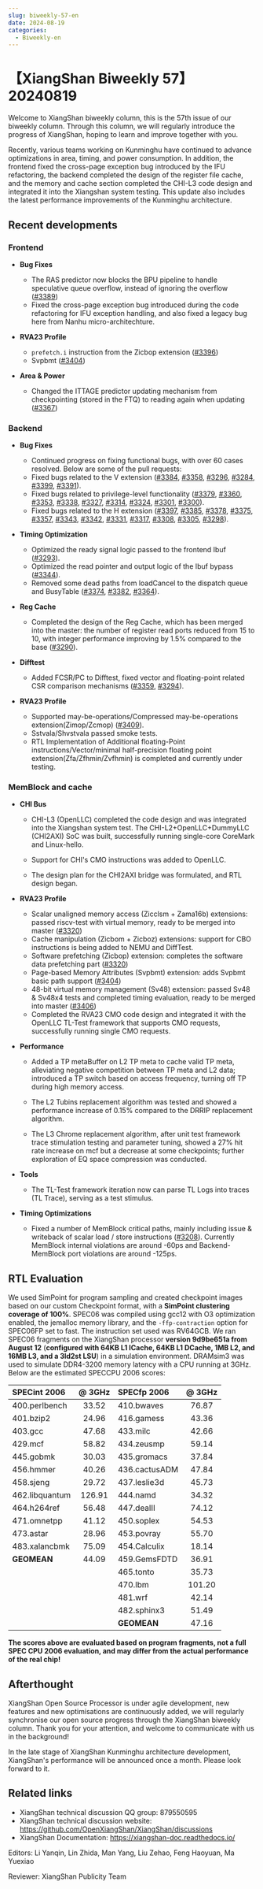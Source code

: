 ```yaml
---
slug: biweekly-57-en
date: 2024-08-19
categories:
  - Biweekly-en
---
```


# 【XiangShan Biweekly 57】20240819

Welcome to XiangShan biweekly column, this is the 57th issue of our biweekly column. Through this column, we will regularly introduce the progress of XiangShan, hoping to learn and improve together with you.

Recently, various teams working on Kunminghu have continued to advance optimizations in area, timing, and power consumption. In addition, the frontend fixed the cross-page exception bug introduced by the IFU refactoring, the backend completed the design of the register file cache, and the memory and cache section completed the CHI-L3 code design and integrated it into the Xiangshan system testing. This update also includes the latest performance improvements of the Kunminghu architecture.

<!-- more -->
## Recent developments

### Frontend

- **Bug Fixes**
    - The RAS predictor now blocks the BPU pipeline to handle speculative queue overflow, instead of ignoring the overflow ([#3389](https://github.com/OpenXiangShan/XiangShan/pull/3389))
    - Fixed the cross-page exception bug introduced during the code refactoring for IFU exception handling, and also fixed a legacy bug here from Nanhu micro-architechture.

- **RVA23 Profile**
    - `prefetch.i` instruction from the Zicbop extension ([#3396](https://github.com/OpenXiangShan/XiangShan/pull/3396))
    - Svpbmt ([#3404](https://github.com/OpenXiangShan/XiangShan/pull/3404))

- **Area & Power**
    - Changed the ITTAGE predictor updating mechanism from checkpointing (stored in the FTQ) to reading again when updating ([#3367](https://github.com/OpenXiangShan/XiangShan/pull/3367))

### Backend

- **Bug Fixes**
    - Continued progress on fixing functional bugs, with over 60 cases resolved. Below are some of the pull requests:
    - Fixed bugs related to the V extension ([#3384](https://github.com/OpenXiangShan/XiangShan/pull/3384), [#3358](https://github.com/OpenXiangShan/XiangShan/pull/3358), [#3296](https://github.com/OpenXiangShan/XiangShan/pull/3296), [#3284](https://github.com/OpenXiangShan/XiangShan/pull/3284), [#3399](https://github.com/OpenXiangShan/XiangShan/pull/3399), [#3391](https://github.com/OpenXiangShan/XiangShan/pull/3391)).
    - Fixed bugs related to privilege-level functionality ([#3379](https://github.com/OpenXiangShan/XiangShan/pull/3379), [#3360](https://github.com/OpenXiangShan/XiangShan/pull/3360), [#3353](https://github.com/OpenXiangShan/XiangShan/pull/3353), [#3338](https://github.com/OpenXiangShan/XiangShan/pull/3338), [#3327](https://github.com/OpenXiangShan/XiangShan/pull/3327), [#3314](https://github.com/OpenXiangShan/XiangShan/pull/3314), [#3324](https://github.com/OpenXiangShan/XiangShan/pull/3324), [#3301](https://github.com/OpenXiangShan/XiangShan/pull/3301), [#3300](https://github.com/OpenXiangShan/XiangShan/pull/3300)).
    - Fixed bugs related to the H extension ([#3397](https://github.com/OpenXiangShan/XiangShan/pull/3397), [#3385](https://github.com/OpenXiangShan/XiangShan/pull/3385), [#3378](https://github.com/OpenXiangShan/XiangShan/pull/3378), [#3375](https://github.com/OpenXiangShan/XiangShan/pull/3375), [#3357](https://github.com/OpenXiangShan/XiangShan/pull/3357), [#3343](https://github.com/OpenXiangShan/XiangShan/pull/3343), [#3342](https://github.com/OpenXiangShan/XiangShan/pull/3342), [#3331](https://github.com/OpenXiangShan/XiangShan/pull/3331), [#3317](https://github.com/OpenXiangShan/XiangShan/pull/3317), [#3308](https://github.com/OpenXiangShan/XiangShan/pull/3308), [#3305](https://github.com/OpenXiangShan/XiangShan/pull/3305), [#3298](https://github.com/OpenXiangShan/XiangShan/pull/3298)).

- **Timing Optimization**
    - Optimized the ready signal logic passed to the frontend Ibuf ([#3293](https://github.com/OpenXiangShan/XiangShan/pull/3293)).
    - Optimized the read pointer and output logic of the Ibuf bypass ([#3344](https://github.com/OpenXiangShan/XiangShan/pull/3344)).
    - Removed some dead paths from loadCancel to the dispatch queue and BusyTable ([#3374](https://github.com/OpenXiangShan/XiangShan/pull/3374), [#3382](https://github.com/OpenXiangShan/XiangShan/pull/3382), [#3364](https://github.com/OpenXiangShan/XiangShan/pull/3364)).

- **Reg Cache**
    - Completed the design of the Reg Cache, which has been merged into the master: the number of register read ports reduced from 15 to 10, with integer performance improving by 1.5% compared to the base ([#3290](https://github.com/OpenXiangShan/XiangShan/pull/3290)).

- **Difftest**
    - Added FCSR/PC to Difftest, fixed vector and floating-point related CSR comparison mechanisms ([#3359](https://github.com/OpenXiangShan/XiangShan/pull/3359), [#3294](https://github.com/OpenXiangShan/XiangShan/pull/3294)).

- **RVA23 Profile**
    - Supported may-be-operations/Compressed may-be-operations extension(Zimop/Zcmop) ([#3409](https://github.com/OpenXiangShan/XiangShan/pull/3409)).
    - Sstvala/Shvstvala passed smoke tests.
    - RTL Implementation of Additional floating-Point instructions/Vector/minimal half-precision floating point extension(Zfa/Zfhmin/Zvfhmin) is completed and currently under testing.

### MemBlock and cache


- **CHI Bus**

    - CHI-L3 (OpenLLC) completed the code design and was integrated into the Xiangshan system test. The CHI-L2+OpenLLC+DummyLLC (CHI2AXI) SoC was built, successfully running single-core CoreMark and Linux-hello.

    - Support for CHI's CMO instructions was added to OpenLLC.

    - The design plan for the CHI2AXI bridge was formulated, and RTL design began.

- **RVA23 Profile**
    - Scalar unaligned memory access (Zicclsm + Zama16b) extensions: passed riscv-test with virtual memory, ready to be merged into master ([#3320](https://github.com/OpenXiangShan/XiangShan/pull/3320))
    - Cache manipulation (Zicbom + Zicboz) extensions: support for CBO instructions is being added to NEMU and DiffTest.
    - Software prefetching (Zicbop) extension: completes the software data prefetching part ([#3320](https://github.com/OpenXiangShan/XiangShan/pull/3320))
    - Page-based Memory Attributes (Svpbmt) extension: adds Svpbmt basic path support ([#3404](https://github.com/OpenXiangShan/XiangShan/pull/3404))
    - 48-bit virtual memory management (Sv48) extension: passed Sv48 & Sv48x4 tests and completed timing evaluation, ready to be merged into master ([#3406](https://github.com/OpenXiangShan/XiangShan/pull/3406))
    - Completed the RVA23 CMO code design and integrated it with the OpenLLC TL-Test framework that supports CMO requests, successfully running single CMO requests.

- **Performance**
    - Added a TP metaBuffer on L2 TP meta to cache valid TP meta, alleviating negative competition between TP meta and L2 data; introduced a TP switch based on access frequency, turning off TP during high memory access.

    - The L2 Tubins replacement algorithm was tested and showed a performance increase of 0.15% compared to the DRRIP replacement algorithm.

    - The L3 Chrome replacement algorithm, after unit test framework trace stimulation testing and parameter tuning, showed a 27% hit rate increase on mcf but a decrease at some checkpoints; further exploration of EQ space compression was conducted.

- **Tools**
    - The TL-Test framework iteration now can parse TL Logs into traces (TL Trace), serving as a test stimulus.

- **Timing Optimizations**
    - Fixed a number of MemBlock critical paths, mainly including issue & writeback of scalar load / store instructions ([#3208](https://github.com/OpenXiangShan/XiangShan/pull/3208)). Currently MemBlock internal violations are around -60ps and Backend-MemBlock port violations are around -125ps.

## RTL Evaluation

We used SimPoint for program sampling and created checkpoint images based on our custom Checkpoint format, with a **SimPoint clustering coverage of 100%**. SPEC06 was compiled using gcc12 with O3 optimization enabled, the jemalloc memory library, and the `-ffp-contraction` option for SPEC06FP set to fast. The instruction set used was RV64GCB. We ran SPEC06 fragments on the XiangShan processor **version 9d9be651a from August 12** (**configured with 64KB L1 ICache, 64KB L1 DCache, 1MB L2, and 16MB L3, and a 3ld2st LSU**) in a simulation environment. DRAMsim3 was used to simulate DDR4-3200 memory latency with a CPU running at 3GHz. Below are the estimated SPECCPU 2006 scores:

| SPECint 2006      | @ 3GHz | SPECfp 2006       | @ 3GHz |
| :---------------- | :----: | :---------------- | :----: |
| 400.perlbench     | 33.52  | 410.bwaves        | 76.87  |
| 401.bzip2         | 24.96  | 416.gamess        | 43.36  |
| 403.gcc           | 47.68  | 433.milc          | 42.66  |
| 429.mcf           | 58.82  | 434.zeusmp        | 59.14  |
| 445.gobmk         | 30.03  | 435.gromacs       | 37.84  |
| 456.hmmer         | 40.26  | 436.cactusADM     | 47.84  |
| 458.sjeng         | 29.72  | 437.leslie3d      | 45.73  |
| 462.libquantum    | 126.91 | 444.namd          | 34.32  |
| 464.h264ref       | 56.48  | 447.dealII        | 74.12  |
| 471.omnetpp       | 41.12  | 450.soplex        | 54.53  |
| 473.astar         | 28.96  | 453.povray        | 55.70  |
| 483.xalancbmk     | 75.09  | 454.Calculix      | 18.14  |
| **GEOMEAN**       | 44.09  | 459.GemsFDTD      | 36.91  |
|                   |        | 465.tonto         | 35.73  |
|                   |        | 470.lbm           | 101.20 |
|                   |        | 481.wrf           | 42.14  |
|                   |        | 482.sphinx3       | 51.49  |
|                   |        | **GEOMEAN**       | 47.16  |

**The scores above are evaluated based on program fragments, not a full SPEC CPU 2006 evaluation, and may differ from the actual performance of the real chip!**

## Afterthought 

XiangShan Open Source Processor is under agile development, new features and new optimisations are continuously added, we will regularly synchronise our open source progress through the XiangShan biweekly column. Thank you for your attention, and welcome to communicate with us in the background!

In the late stage of XiangShan Kunminghu architecture development, XiangShan's performance will be announced once a month. Please look forward to it.

## Related links

* XiangShan technical discussion QQ group: 879550595
* XiangShan technical discussion website: https://github.com/OpenXiangShan/XiangShan/discussions
* XiangShan Documentation: https://xiangshan-doc.readthedocs.io/

Editors: Li Yanqin, Lin Zhida, Man Yang, Liu Zehao, Feng Haoyuan, Ma Yuexiao

Reviewer: XiangShan Publicity Team
